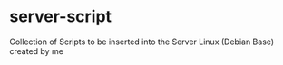 # server-script
Collection of Scripts to be inserted into the Server Linux (Debian Base) created by me

